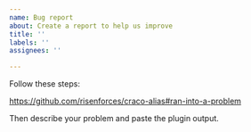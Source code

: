 ```yaml
---
name: Bug report
about: Create a report to help us improve
title: ''
labels: ''
assignees: ''

---
```


Follow these steps:

https://github.com/risenforces/craco-alias#ran-into-a-problem

Then describe your problem and paste the plugin output.
